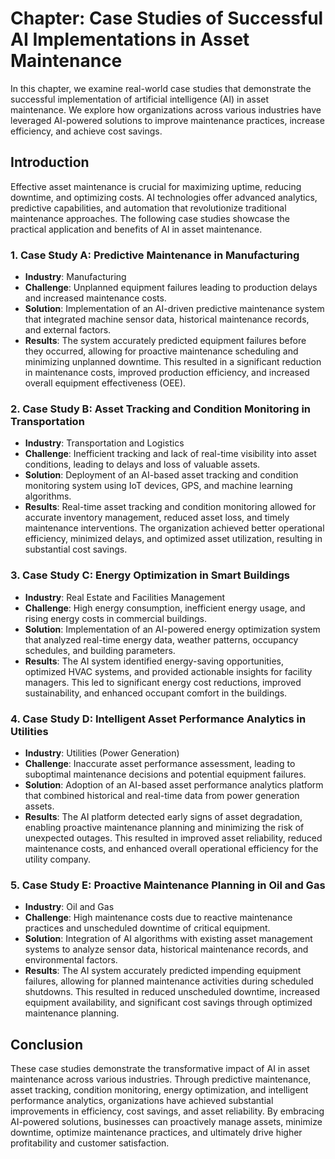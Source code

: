 Chapter: Case Studies of Successful AI Implementations in Asset Maintenance
===========================================================================

In this chapter, we examine real-world case studies that demonstrate the successful implementation of artificial intelligence (AI) in asset maintenance. We explore how organizations across various industries have leveraged AI-powered solutions to improve maintenance practices, increase efficiency, and achieve cost savings.

Introduction
------------

Effective asset maintenance is crucial for maximizing uptime, reducing downtime, and optimizing costs. AI technologies offer advanced analytics, predictive capabilities, and automation that revolutionize traditional maintenance approaches. The following case studies showcase the practical application and benefits of AI in asset maintenance.

### 1. Case Study A: Predictive Maintenance in Manufacturing

* **Industry**: Manufacturing
* **Challenge**: Unplanned equipment failures leading to production delays and increased maintenance costs.
* **Solution**: Implementation of an AI-driven predictive maintenance system that integrated machine sensor data, historical maintenance records, and external factors.
* **Results**: The system accurately predicted equipment failures before they occurred, allowing for proactive maintenance scheduling and minimizing unplanned downtime. This resulted in a significant reduction in maintenance costs, improved production efficiency, and increased overall equipment effectiveness (OEE).

### 2. Case Study B: Asset Tracking and Condition Monitoring in Transportation

* **Industry**: Transportation and Logistics
* **Challenge**: Inefficient tracking and lack of real-time visibility into asset conditions, leading to delays and loss of valuable assets.
* **Solution**: Deployment of an AI-based asset tracking and condition monitoring system using IoT devices, GPS, and machine learning algorithms.
* **Results**: Real-time asset tracking and condition monitoring allowed for accurate inventory management, reduced asset loss, and timely maintenance interventions. The organization achieved better operational efficiency, minimized delays, and optimized asset utilization, resulting in substantial cost savings.

### 3. Case Study C: Energy Optimization in Smart Buildings

* **Industry**: Real Estate and Facilities Management
* **Challenge**: High energy consumption, inefficient energy usage, and rising energy costs in commercial buildings.
* **Solution**: Implementation of an AI-powered energy optimization system that analyzed real-time energy data, weather patterns, occupancy schedules, and building parameters.
* **Results**: The AI system identified energy-saving opportunities, optimized HVAC systems, and provided actionable insights for facility managers. This led to significant energy cost reductions, improved sustainability, and enhanced occupant comfort in the buildings.

### 4. Case Study D: Intelligent Asset Performance Analytics in Utilities

* **Industry**: Utilities (Power Generation)
* **Challenge**: Inaccurate asset performance assessment, leading to suboptimal maintenance decisions and potential equipment failures.
* **Solution**: Adoption of an AI-based asset performance analytics platform that combined historical and real-time data from power generation assets.
* **Results**: The AI platform detected early signs of asset degradation, enabling proactive maintenance planning and minimizing the risk of unexpected outages. This resulted in improved asset reliability, reduced maintenance costs, and enhanced overall operational efficiency for the utility company.

### 5. Case Study E: Proactive Maintenance Planning in Oil and Gas

* **Industry**: Oil and Gas
* **Challenge**: High maintenance costs due to reactive maintenance practices and unscheduled downtime of critical equipment.
* **Solution**: Integration of AI algorithms with existing asset management systems to analyze sensor data, historical maintenance records, and environmental factors.
* **Results**: The AI system accurately predicted impending equipment failures, allowing for planned maintenance activities during scheduled shutdowns. This resulted in reduced unscheduled downtime, increased equipment availability, and significant cost savings through optimized maintenance planning.

Conclusion
----------

These case studies demonstrate the transformative impact of AI in asset maintenance across various industries. Through predictive maintenance, asset tracking, condition monitoring, energy optimization, and intelligent performance analytics, organizations have achieved substantial improvements in efficiency, cost savings, and asset reliability. By embracing AI-powered solutions, businesses can proactively manage assets, minimize downtime, optimize maintenance practices, and ultimately drive higher profitability and customer satisfaction.

